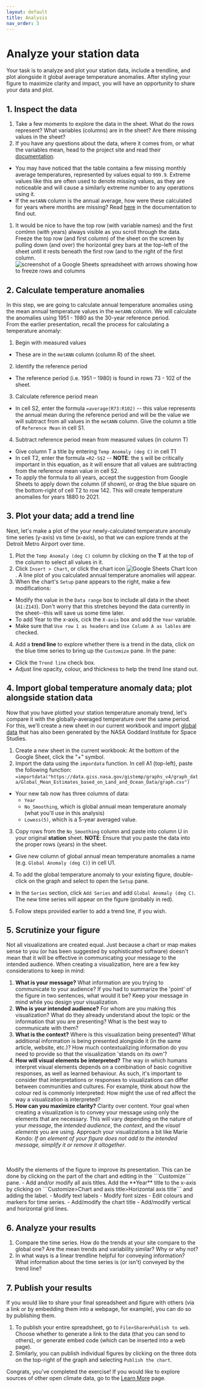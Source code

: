 ```yaml
---
layout: default
title: Analysis
nav_order: 3
---
```


# Analyze your station data
Your task is to analyze and plot your station data, include a trendline, and plot alongside it global average temperature anomalies. After styling your figure to maximize clarity and impact, you will have an opportunity to share your data and plot. 

## 1. Inspect the data
1. Take a few moments to explore the data in the sheet. What do the rows represent? What variables (columns) are in the sheet? Are there missing values in the sheet? 
1. If you have any questions about the data, where it comes from, or what the variables mean, head to the project site and read their [documentation](https://data.giss.nasa.gov/gistemp/station_data_v4_globe/). 
  - You may have noticed that the table contains a few missing monthly average temperatures, represented by values equal to ```999.9```. Extreme values like this are often used to denote missing values, as they are noticeable and will cause a similarly extreme number to any operations using it. 
  - If the  ```metANN``` column is the annual average, how were these calculated for years where months are missing? Read [here](https://data.giss.nasa.gov/gistemp/station_data_v4_globe/seas_ann_means.html) in the documentation to find out. 
1. It would be nice to have the top row (with variable names) and the first comlmn (with years) always visible as you scroll through the data. Freeze the top row (and first column) of the sheet on the screen by pulling down (and over) the horizontal grey bars at the top-left of the sheet until it rests beneath the first row (and to the right of the first column.
![screenshot of a Google Sheets spreadsheet with arrows showing how to freeze rows and columns](assets/img/freeze.png)

## 2. Calculate temperature anomalies
In this step, we are going to calculate annual temperature anomalies using the mean annual temperature values in the ```metANN``` column. We will calculate the anomalies using 1951 - 1980 as the 30-year reference period. 
<br>
From the earlier presentation, recall the process for calculating a temperature anomaly: 
1. Begin with measured values
  - These are in the ```metANN``` column (column R) of the sheet.
2. Identify the reference period 
  - The reference period (i.e. 1951 – 1980) is found in rows 73 - 102 of the sheet.
3. Calculate reference period mean
  - In cell S2, enter the formula ```=average(R73:R102)``` -- this value represents the annual mean during the reference period and will be the value we will subtract from all values in the ```metANN``` column. Give the column a title of ```Reference Mean``` in cell S1. 
4. Subtract reference period mean from measured values (in column T)
  - Give column T a title by entering ```Temp Anomaly (deg C)``` in cell T1
  - In cell T2, enter the formula ```=R2-S$2``` -- **NOTE**: the ```$``` will be critically important in this equation, as it will ensure that all values are subtracting from the reference mean value in cell S2. 
  - To apply the formula to all years, accept the suggestion from Google Sheets to apply down the column (if shown), or drag the blue square on the bottom-right of cell T2 to row 142. This will create temperature anomalies for years 1880 to 2021. 

## 3. Plot your data; add a trend line 
Next, let's make a plot of the your newly-calculated temperature anomaly time series (y-axis) vs time (x-axis), so that we can explore trends at the Detroit Metro Airport over time.
1. Plot the ```Temp Anomaly (deg C)``` column by clicking on the **T** at the top of the column to select all values in it. 
2. Click ```Insert > Chart```, or click the chart icon ![Google Sheets Chart Icon](assets/img/chart-icon.png). A line plot of you calculated annual temperature anomalies will appear.
3. When the chart's ```Setup``` pane appears to the right, make a few modifications:
  - Modify the value in the ```Data range``` box to include all data in the sheet (```A1:Z143```). Don't worry that this stretches beyond the data currently in the sheet--this will save us some time later. 
  - To add Year to the x-axis, cick the ```X-axis``` box and add the ```Year``` variable.
  - Make sure that ```Use row 1 as headers``` and ```Use Column A as lables``` are checked.
4. Add a **trend line** to explore whether there is a trend in the data, click on the blue time series to bring up the ```Customize``` pane. In the pane: 
  - Click the ```Trend line``` check box. 
  - Adjust line opacity, colour, and thickness to help the trend line stand out.  

## 4. Import global temperature anomaly data; plot alongside station data
Now that you have plotted your station temperature anomaly trend, let's compare it with the globally-averaged temperature over the same period. For this, we'll create a new sheet in our current workbook and import [global data](https://data.giss.nasa.gov/gistemp/graphs_v4/) that has also been generated by the NASA Goddard Institute for Space Studies. 
1. Create a new sheet in the current workbook: At the bottom of the Google Sheet, click the "+" symbol. 
2. Import the data using the ```impordata``` function. In cell A1 (top-left), paste the following function: 
```=importdata("https://data.giss.nasa.gov/gistemp/graphs_v4/graph_data/Global_Mean_Estimates_based_on_Land_and_Ocean_Data/graph.csv")```
  - Your new tab now has three columns of data: 
    - ```Year```
    - ```No_Smoothing```, which is global annual mean temperature anomaly (what you'll use in this analysis)
    - ```Lowess(5)```, which is a 5-year averaged value. 
3. Copy rows from the ```No_Smoothing``` column and paste into column U in your original **station** sheet. **NOTE**: Ensure that you paste the data into the proper rows (years) in the sheet. 
  - Give new column of global annual mean temperature anomalies a name (e.g. ```Global Anomaly (deg C)```) in cell U1.
4. To add the global temperature anomaly to your existing figure, double-click on the graph and select to open the ```Setup``` pane. 
  - In the ```Series``` section, click ```Add Series``` and add  ```Global Anomaly (deg C)```. The new time series will appear on the figure (probably in red).
5. Follow steps provided earlier to add a trend line, if you wish. 

## 5. Scrutinize your figure
Not all visualizations are created equal. Just because a chart or map makes sense to you (or has been suggested by sophisticated software) doesn't mean that it will be effective in communicating your message to the intended audience. When creating a visualization, here are a few key considerations to keep in mind:
1. **What is your message?** What information are you trying to communicate to your audience? If you had to summarize the 'point' of the figure in two sentences, what would it be? Keep your message in mind while you design your visualization. 
1. **Who is your intended audience?** For whom are you making this visualization? What do they already understand about the topic or the information that you are presenting? What is the best way to communicate with them?
1. **What is the context?** Where is this visualization being presented? What additional information is being presented alongside it (in the same article, website, etc.)? How much contextualizing information do you need to provide so that the visualization 'stands on its own'?
1. **How will visual elements be interpreted?** The way in which humans interpret visual elements depends on a combination of basic cognitive responses, as well as learned behaviour. As such, it's important to consider that interpretations or responses to visualizations can differ between communities and cultures. For example, think about how the colour red is commonly interpreted: How might the use of red affect the way a visualization is interpreted? 
1. **How can you maximize clarity?** Clarity over content. Your goal when creating a visualization is to convey your message using only the elements that are necessary. This will vary depending on the nature of your *message*, the *intended audience*, the *context*, and the *visual elements* you are using. Approach your visualizations a bit like Marie Kondo: *If an element of your figure does not add to the intended message, simplify it or remove it altogether*. 
<br> 
<br>
Modify the elements of the figure to improve its presentation. This can be done by clicking on the part of the chart and editing in the ```Customize``` pane.
  - Add and/or modify all axis titles. Add the **Year** title to the x-axis by clicking on ```Customize>Chart and axis title>Horizontal axis title``` and adding the label. 
  - Modify text labels 
  - Modify font sizes
  - Edit colours and markers for time series.
  - Add/modify the chart title
  - Add/modify vertical and horizontal grid lines.

## 6. Analyze your results 
1. Compare the time series. How do the trends at your site compare to the global one? Are the mean trends and variability similar? Why or why not? 
2. In what ways is a linear trendline helpful for conveying information? What information about the time series is (or isn't) conveyed by the trend line? 

## 7. Publish your results
If you would like to share your final spreadsheet and figure with others (via a link or by embedding them into a webpage, for example), you can do so by publishing them. 
1. To publish your entire spreadsheet, go to ```File>Share>Publish to web```. Choose whether to generate a link to the data (that you can send to others), or generate embed code (which can be inserted into a web page). 
2. Similarly, you can publish individual figures by clicking on the three dots on the top-right of the graph and selecting ```Publish the chart```.

Congrats, you've completed the exercise! If you would like to explore sources of other open climate data, go to the [Learn More](learn-more) page. 